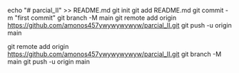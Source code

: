 echo "# parcial_II" >> README.md
git init
git add README.md
git commit -m "first commit"
git branch -M main
git remote add origin https://github.com/amonos457ywywywywyw/parcial_II.git
git push -u origin main

git remote add origin https://github.com/amonos457ywywywywyw/parcial_II.git
git branch -M main
git push -u origin main